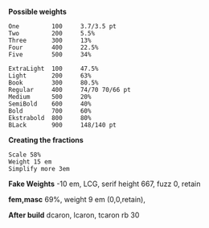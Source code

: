 **Possible weights**
```
One         100		3.7/3.5 pt		
Two         200		5.5%		
Three       300		13%		
Four        400		22.5%	
Five        500		34%		

ExtraLight  100		47.5%	
Light       200		63%
Book        300		80.5%
Regular     400		74/70 70/66 pt		
Medium      500		20%
SemiBold    600		40%
Bold        700		60%
Ekstrabold  800		80%
BLack       900		148/140 pt
```

**Creating the fractions**
```
Scale 58%
Weight 15 em
Simplify more 3em
```

**Fake Weights**
-10 em, LCG, serif height 667, fuzz 0, retain


**fem,masc**
69%, weight 9 em (0,0,retain), 


**After build**
dcaron, lcaron, tcaron rb 30